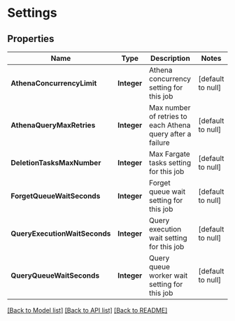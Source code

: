 # Settings
## Properties

Name | Type | Description | Notes
------------ | ------------- | ------------- | -------------
**AthenaConcurrencyLimit** | **Integer** | Athena concurrency setting for this job | [default to null]
**AthenaQueryMaxRetries** | **Integer** | Max number of retries to each Athena query after a failure | [default to null]
**DeletionTasksMaxNumber** | **Integer** | Max Fargate tasks setting for this job | [default to null]
**ForgetQueueWaitSeconds** | **Integer** | Forget queue wait setting for this job | [default to null]
**QueryExecutionWaitSeconds** | **Integer** | Query execution wait setting for this job | [default to null]
**QueryQueueWaitSeconds** | **Integer** | Query queue worker wait setting for this job | [default to null]

[[Back to Model list]](../README.md#documentation-for-models) [[Back to API list]](../README.md#documentation-for-api-endpoints) [[Back to README]](../README.md)

